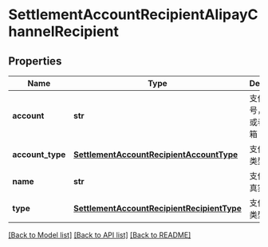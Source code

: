 # SettlementAccountRecipientAlipayChannelRecipient

## Properties
Name | Type | Description | Notes
------------ | ------------- | ------------- | -------------
**account** | **str** | 支付宝账号，账号ID或者登录邮箱 | [optional] 
**account_type** | [**SettlementAccountRecipientAccountType**](SettlementAccountRecipientAccountType.md) | 支付宝账号类型 | [optional] 
**name** | **str** | 支付宝账号真实姓名 | [optional] 
**type** | [**SettlementAccountRecipientRecipientType**](SettlementAccountRecipientRecipientType.md) | 支付宝账号类型 | [optional] 

[[Back to Model list]](../README.md#documentation-for-models) [[Back to API list]](../README.md#documentation-for-api-endpoints) [[Back to README]](../README.md)


